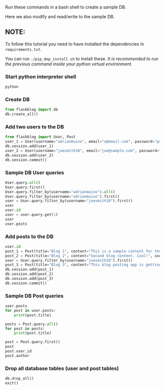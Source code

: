Run these commands in a bash shell to create a sample DB.

Here we also modify and read/write to the sample DB.

## NOTE:
To follow this tutorial you need to have installed the dependencies in `requirements.txt`.

You can run `./pip_dep_install.sh` to install these. _It is recommended to run the previous command inside your python virtual environment._

### Start python interpreter shell
```bash
python
```

### Create DB
```python
from flaskblog import db
db.create_all()
```

### Add two users to the DB
```python
from flaskblog import User, Post
user_1 = User(username="adrianmuino", email="a@email.com", password="password123")
db.session.add(user_1)
user_2 = User(username="joesmith10", email="joe@sample.com", password="wordpass321")
db.session.add(user_2)
db.session.commit()
```

### Sample DB User queries
```python
User.query.all()
User.query.first()
User.query.filter_by(username="adrianmuino").all()
User.query.filter_by(username="adrianmuino").first()
user = User.query.filter_by(username="joesmith10").first()
user
user.id
user = user.query.get(1)
user
user.posts
```

### Add posts to the DB
```python
user.id
post_1 = Post(title="Blog 1", content="This is a sample content for the first blog", user_id=user.id)
post_2 = Post(title="Blog 2", content="Second blog content. Cool!", user_id=user.id)
user = User.query.filter_by(username="joesmith10").first()
post_3 = Post(title="Blog 3", content="This blog posting app is getting interesting <3", user_id=user.id)
db.session.add(post_1)
db.session.add(post_2)
db.session.add(post_3)
db.session.commit()
```

### Sample DB Post queries
```python
user.posts
for post in user.posts:
    print(post.title)

posts = Post.query.all()
for post in posts:
    print(post.title)

post = Post.query.first()
post
post.user_id
post.author
```

### Drop all database tables (user and post tables)
```python
db.drop_all()
exit()
```